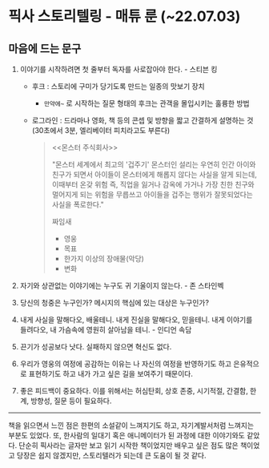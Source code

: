 # 픽사 스토리텔링 - 매튜 룬 (~22.07.03)



## 마음에 드는 문구

1. 이야기를 시작하려면 첫 줄부터 독자를 사로잡아야 한다. - 스티븐 킹

   - 후크 : 스토리에 구미가 당기도록 만드는 일종의 맛보기 장치

     - `만약에~` 로 시작하는 질문 형태의 후크는 관객을 몰입시키는 훌륭한 방법

   - 로그라인 : 드라마나 영화, 책 등의 콘셉 및 방향을 짧고 간결하게 설명하는 것 (30초에서 3분, 엘리베이터 피치라고도 부른다)

     > <<몬스터 주식회사>>
     >
     > "몬스터 세계에서 최고의 '겁주기' 몬스터인 설리는 우연히 인간 아이와 친구가 되면서 아이들이 몬스터에게 해롭지 않다는 사실을 알게 되는데, 이때부터 온갖 위험 즉, 직업을 잃거나 감옥에 가거나 가장 친한 친구와 멀어지게 되는 위험을 무릅쓰고 아이들을 겁주는 행위가 잘못되었다는 사실을 폭로한다."
     >
     > 짜임새
     >
     > - 영웅
     > - 목표
     > - 한가지 이상의 장애물(악당)
     > - 변화

2. 자기와 상관없는 이야기에는 누구도 귀 기울이지 않는다. - 존 스타인벡

3. 당신의 청중은 누구인가? 메시지의 핵심에 있는 대상은 누구인가?

4. 내게 사실을 말해다오, 배울테니. 내게 진실을 말해다오, 믿을테니.
   내게 이야기를 들려다오, 내 가슴속에 영원히 살아남을 테니. - 인디언 속담

5. 끈기가 성공보다 낫다. 실패하지 않으면 혁신도 없다.

6. 우리가 영웅의 여정에 공감하는 이유는 나 자신의 여정을 반영하기도 하고 은유적으로 표현하기도 하고 내가 가고 싶은 길을 보여주기 때문이다.

7. 좋은 피드백이 중요하다. 이를 위해서는 허심탄회, 상호 존중, 시기적절, 간결함, 한계, 방향성, 질문 등이 필요하다.



---

 책을 읽으면서 느낀 점은 한편의 소설같이 느껴지기도 하고, 자기계발서처럼 느껴지는 부분도 있었다. 또, 한사람의 일대기 혹은 애니메이터가 된 과정에 대한 이야기와도 같았다. 단순히 픽사라는 글자만 보고 읽기 시작한 책이었지만 배우고 싶은 점도 많은 책이었고 당장은 쉽지 않겠지만, 스토리텔러가 되는데 큰 도움이 될 것 같다.
